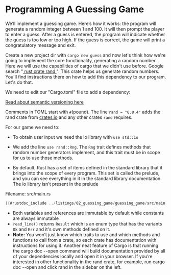 # Programming A Guessing Game

We’ll implement a guessing game. Here’s how it works: the program will generate a random integer between 1 and 100. It will then prompt the player to enter a guess. After a guess is entered, the program will indicate whether the guess is too low or too high. If the guess is correct, the game will print a congratulatory message and exit.

Create a new project dir with `cargo new guess` and now let's think how we're going to implement the core functionality, generating a random number. Here we will use the capabilities of cargo that we didn't use before. Google search "[ rust crate rand ](https://crates.io/crates/rand)". This crate helps us generate random numbers. You'll find instructions there on how to add this dependency to our program. Let's do that.

We need to edit our "Cargo.toml" file to add a dependency:

[Read about semantic versioning here](https://semver.org/)

Comments in TOML start with `#`(pound). The line `rand = "0.8.4"` adds the rand crate from [crates.io](https://crates.io/) and any other crates `rand` requires.

For our game we need to:

- To obtain user input we need the io library with `use std::io`

- We add the line `use rand::Rng`. The `Rng` trait defines methods that random number generators implement, and this trait must be in scope for us to use those methods.

- By default, Rust has a set of items defined in the standard library that it brings into the scope of every program. This set is called the prelude, and you can see everything in it in the standard library documentation. The io library isn't present in the prelude

Filename: src/main.rs

```rust
{{#rustdoc_include ../listings/02_guessing_game/guessing_game/src/main.rs:all}}
```

- Both variables and references are immutable by default while constants are always immutable
- `read_line()` returns `Result` which is an enum type that has the variants `Ok` and `Err` and it's own methods defined on it.
- **Note:** You won’t just know which traits to use and which methods and functions to call from a crate, so each crate has documentation with instructions for using it. Another neat feature of Cargo is that running the cargo doc --open command will build documentation provided by all of your dependencies locally and open it in your browser. If you’re interested in other functionality in the rand crate, for example, run cargo doc --open and click rand in the sidebar on the left.
